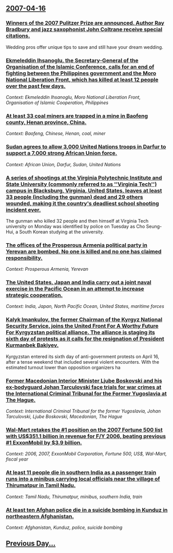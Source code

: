 ## [2007-04-16](/news/2007/04/16/index.md)

### [ Winners of the 2007 Pulitzer Prize are announced. Author Ray Bradbury and jazz saxophonist John Coltrane receive special citations. ](/news/2007/04/16/winners-of-the-2007-pulitzer-prize-are-announced-author-ray-bradbury-and-jazz-saxophonist-john-coltrane-receive-special-citations.md)
Wedding pros offer unique tips to save and still have your dream wedding.

### [ Ekmeleddin Ihsanoglu, the Secretary-General of the Organisation of the Islamic Conference, calls for an end of fighting between the Philippines government and the Moro National Liberation Front, which has killed at least 12 people over the past few days. ](/news/2007/04/16/ekmeleddin-adeghsanoalu-the-secretary-general-of-the-organisation-of-the-islamic-conference-calls-for-an-end-of-fighting-between-the-phili.md)
_Context: Ekmeleddin Ihsanoglu, Moro National Liberation Front, Organisation of Islamic Cooperation, Philippines_

### [ At least 33 coal miners are trapped in a mine in Baofeng county, Henan province, China. ](/news/2007/04/16/at-least-33-coal-miners-are-trapped-in-a-mine-in-baofeng-county-henan-province-china.md)
_Context: Baofeng, Chinese, Henan, coal, miner_

### [ Sudan agrees to allow 3,000 United Nations troops in Darfur to support a 7,000 strong African Union force. ](/news/2007/04/16/sudan-agrees-to-allow-3-000-united-nations-troops-in-darfur-to-support-a-7-000-strong-african-union-force.md)
_Context: African Union, Darfur, Sudan, United Nations_

### [ A series of shootings at the Virginia Polytechnic Institute and State University (commonly referred to as ''Virginia Tech'') campus in Blacksburg, Virginia, United States, leaves at least 33 people (including the gunman) dead and 29 others wounded, making it the country's deadliest school shooting incident ever. ](/news/2007/04/16/a-series-of-shootings-at-the-virginia-polytechnic-institute-and-state-university-commonly-referred-to-as-virginia-tech-campus-in-blac.md)
The gunman who killed 32 people and then himself at Virginia Tech university on Monday was identified by police on Tuesday as Cho Seung-Hui, a South Korean studying at the university.

### [ The offices of the Prosperous Armenia political party in Yerevan are bombed. No one is killed and no one has claimed responsibility. ](/news/2007/04/16/the-offices-of-the-prosperous-armenia-political-party-in-yerevan-are-bombed-no-one-is-killed-and-no-one-has-claimed-responsibility.md)
_Context: Prosperous Armenia, Yerevan_

### [ The United States, Japan and India carry out a joint naval exercise in the Pacific Ocean in an attempt to increase strategic cooperation. ](/news/2007/04/16/the-united-states-japan-and-india-carry-out-a-joint-naval-exercise-in-the-pacific-ocean-in-an-attempt-to-increase-strategic-cooperation.md)
_Context: India, Japan, North Pacific Ocean, United States, maritime forces_

### [ Kalyk Imankulov, the former Chairman of the Kyrgyz National Security Service, joins the United Front For A Worthy Future For Kyrgyzstan political alliance. The alliance is staging its sixth day of protests as it calls for the resignation of President Kurmanbek Bakiyev. ](/news/2007/04/16/kalyk-imankulov-the-former-chairman-of-the-kyrgyz-national-security-service-joins-the-united-front-for-a-worthy-future-for-kyrgyzstan-pol.md)
Kyrgyzstan entered its sixth day of anti-government protests on April 16, after a tense weekend that included several violent encounters. With the estimated turnout lower than opposition organizers ha

### [ Former Macedonian Interior Minister Ljube Boskovski and his ex-bodyguard Johan Tarculovski face trials for war crimes at the International Criminal Tribunal for the Former Yugoslavia at The Hague. ](/news/2007/04/16/former-macedonian-interior-minister-ljube-boskovski-and-his-ex-bodyguard-johan-tarculovski-face-trials-for-war-crimes-at-the-international.md)
_Context: International Criminal Tribunal for the former Yugoslavia, Johan Tarculovski, Ljube Boskovski, Macedonian, The Hague_

### [ Wal-Mart retakes the #1 position on the 2007 Fortune 500 list with US$351.1 billion in revenue for F/Y 2006, beating previous #1 ExxonMobil by $3.9 billion. ](/news/2007/04/16/wal-mart-retakes-the-1-position-on-the-2007-fortune-500-list-with-us-351-1-billion-in-revenue-for-f-y-2006-beating-previous-1-exxonmobil.md)
_Context: 2006, 2007, ExxonMobil Corporation, Fortune 500, US$, Wal-Mart, fiscal year_

### [ At least 11 people die in southern India as a passenger train runs into a minibus carrying local officials near the village of Thirumatpur in Tamil Nadu. ](/news/2007/04/16/at-least-11-people-die-in-southern-india-as-a-passenger-train-runs-into-a-minibus-carrying-local-officials-near-the-village-of-thirumatpur.md)
_Context: Tamil Nadu, Thirumatpur, minibus, southern India, train_

### [ At least ten Afghan police die in a suicide bombing in Kunduz in northeastern Afghanistan. ](/news/2007/04/16/at-least-ten-afghan-police-die-in-a-suicide-bombing-in-kunduz-in-northeastern-afghanistan.md)
_Context: Afghanistan, Kunduz, police, suicide bombing_

## [Previous Day...](/news/2007/04/15/index.md)

